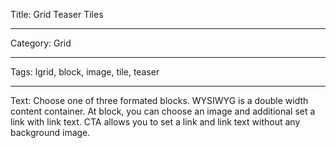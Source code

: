 Title: Grid Teaser Tiles

---

Category: Grid

---

Tags: lgrid, block, image, tile, teaser

---

Text: Choose one of three formated blocks. WYSIWYG is a double width content container. At block, you can choose an image and additional set a link with link text. CTA allows you to set a link and link text without any background image.


